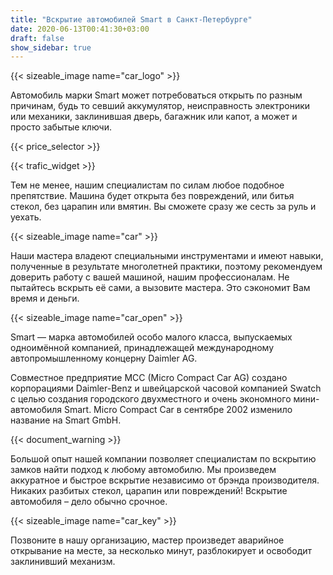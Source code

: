 ```yaml
---
title: "Вскрытие автомобилей Smart в Санкт-Петербурге"
date: 2020-06-13T00:41:30+03:00
draft: false
show_sidebar: true
---
```


{{< sizeable_image name="car_logo" >}}

Автомобиль марки Smart может потребоваться открыть по разным причинам, будь то севший аккумулятор, неисправность электроники или механики, заклинившая дверь, багажник или капот, а может и просто забытые ключи. 

{{< price_selector >}}

{{< trafic_widget >}}

Тем не менее, нашим специалистам по силам любое подобное препятствие. Машина будет открыта без повреждений, или битья стекол, без царапин или вмятин. Вы сможете сразу же сесть за руль и уехать.

{{< sizeable_image name="car" >}}

Наши мастера владеют специальными инструментами и имеют навыки, полученные в результате многолетней практики, поэтому рекомендуем доверить работу с вашей машиной, нашим профессионалам. Не пытайтесь вскрыть её сами, а вызовите мастера. Это сэкономит Вам время и деньги.

{{< sizeable_image name="car_open" >}}

Smart — марка автомобилей особо малого класса, выпускаемых одноимённой компанией, принадлежащей международному автопромышленному концерну Daimler AG. 

Совместное предприятие MCC (Micro Compact Car AG) создано корпорациями Daimler-Benz и швейцарской часовой компанией Swatch с целью создания городского двухместного и очень экономного мини-автомобиля Smart. Micro Compact Car в сентябре 2002 изменило название на Smart GmbH.

{{< document_warning >}}

Большой опыт нашей компании позволяет специалистам по вскрытию замков найти подход к любому автомобилю. Мы произведем аккуратное и быстрое вскрытие независимо от брэнда производителя. Никаких разбитых стекол, царапин или повреждений! Вскрытие автомобиля – дело обычно срочное. 

{{< sizeable_image name="car_key" >}}

Позвоните в нашу организацию, мастер произведет аварийное открывание на месте, за несколько минут, разблокирует и освободит заклинивший механизм.